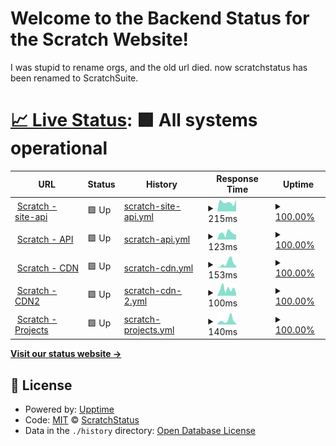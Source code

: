 # Welcome to the Backend Status for the Scratch Website!

I was stupid to rename orgs, and the old url died. now scratchstatus has been renamed to ScratchSuite.

# [📈 Live Status](https://scratchstatus.github.io/backend): <!--live status--> **🟩 All systems operational**

<!--start: status pages-->
<!-- This summary is generated by Upptime (https://github.com/upptime/upptime) -->
<!-- Do not edit this manually, your changes will be overwritten -->
<!-- prettier-ignore -->
| URL | Status | History | Response Time | Uptime |
| --- | ------ | ------- | ------------- | ------ |
| <img alt="" src="https://favicons.githubusercontent.com/scratch.mit.edu" height="13"> [Scratch - site-api](https://scratch.mit.edu/site-api) | 🟩 Up | [scratch-site-api.yml](https://github.com/scratchsuite/backend/commits/HEAD/history/scratch-site-api.yml) | <details><summary><img alt="Response time graph" src="./graphs/scratch-site-api/response-time-week.png" height="20"> 215ms</summary><br><a href="https://scratchsuite.github.io/backend/history/scratch-site-api"><img alt="Response time 304" src="https://img.shields.io/endpoint?url=https%3A%2F%2Fraw.githubusercontent.com%2Fscratchsuite%2Fbackend%2FHEAD%2Fapi%2Fscratch-site-api%2Fresponse-time.json"></a><br><a href="https://scratchsuite.github.io/backend/history/scratch-site-api"><img alt="24-hour response time 282" src="https://img.shields.io/endpoint?url=https%3A%2F%2Fraw.githubusercontent.com%2Fscratchsuite%2Fbackend%2FHEAD%2Fapi%2Fscratch-site-api%2Fresponse-time-day.json"></a><br><a href="https://scratchsuite.github.io/backend/history/scratch-site-api"><img alt="7-day response time 215" src="https://img.shields.io/endpoint?url=https%3A%2F%2Fraw.githubusercontent.com%2Fscratchsuite%2Fbackend%2FHEAD%2Fapi%2Fscratch-site-api%2Fresponse-time-week.json"></a><br><a href="https://scratchsuite.github.io/backend/history/scratch-site-api"><img alt="30-day response time 478" src="https://img.shields.io/endpoint?url=https%3A%2F%2Fraw.githubusercontent.com%2Fscratchsuite%2Fbackend%2FHEAD%2Fapi%2Fscratch-site-api%2Fresponse-time-month.json"></a><br><a href="https://scratchsuite.github.io/backend/history/scratch-site-api"><img alt="1-year response time 326" src="https://img.shields.io/endpoint?url=https%3A%2F%2Fraw.githubusercontent.com%2Fscratchsuite%2Fbackend%2FHEAD%2Fapi%2Fscratch-site-api%2Fresponse-time-year.json"></a></details> | <details><summary><a href="https://scratchsuite.github.io/backend/history/scratch-site-api">100.00%</a></summary><a href="https://scratchsuite.github.io/backend/history/scratch-site-api"><img alt="All-time uptime 100.00%" src="https://img.shields.io/endpoint?url=https%3A%2F%2Fraw.githubusercontent.com%2Fscratchsuite%2Fbackend%2FHEAD%2Fapi%2Fscratch-site-api%2Fuptime.json"></a><br><a href="https://scratchsuite.github.io/backend/history/scratch-site-api"><img alt="24-hour uptime 100.00%" src="https://img.shields.io/endpoint?url=https%3A%2F%2Fraw.githubusercontent.com%2Fscratchsuite%2Fbackend%2FHEAD%2Fapi%2Fscratch-site-api%2Fuptime-day.json"></a><br><a href="https://scratchsuite.github.io/backend/history/scratch-site-api"><img alt="7-day uptime 100.00%" src="https://img.shields.io/endpoint?url=https%3A%2F%2Fraw.githubusercontent.com%2Fscratchsuite%2Fbackend%2FHEAD%2Fapi%2Fscratch-site-api%2Fuptime-week.json"></a><br><a href="https://scratchsuite.github.io/backend/history/scratch-site-api"><img alt="30-day uptime 100.00%" src="https://img.shields.io/endpoint?url=https%3A%2F%2Fraw.githubusercontent.com%2Fscratchsuite%2Fbackend%2FHEAD%2Fapi%2Fscratch-site-api%2Fuptime-month.json"></a><br><a href="https://scratchsuite.github.io/backend/history/scratch-site-api"><img alt="1-year uptime 100.00%" src="https://img.shields.io/endpoint?url=https%3A%2F%2Fraw.githubusercontent.com%2Fscratchsuite%2Fbackend%2FHEAD%2Fapi%2Fscratch-site-api%2Fuptime-year.json"></a></details>
| <img alt="" src="https://favicons.githubusercontent.com/api.scratch.mit.edu" height="13"> [Scratch - API](https://api.scratch.mit.edu) | 🟩 Up | [scratch-api.yml](https://github.com/scratchsuite/backend/commits/HEAD/history/scratch-api.yml) | <details><summary><img alt="Response time graph" src="./graphs/scratch-api/response-time-week.png" height="20"> 123ms</summary><br><a href="https://scratchsuite.github.io/backend/history/scratch-api"><img alt="Response time 134" src="https://img.shields.io/endpoint?url=https%3A%2F%2Fraw.githubusercontent.com%2Fscratchsuite%2Fbackend%2FHEAD%2Fapi%2Fscratch-api%2Fresponse-time.json"></a><br><a href="https://scratchsuite.github.io/backend/history/scratch-api"><img alt="24-hour response time 91" src="https://img.shields.io/endpoint?url=https%3A%2F%2Fraw.githubusercontent.com%2Fscratchsuite%2Fbackend%2FHEAD%2Fapi%2Fscratch-api%2Fresponse-time-day.json"></a><br><a href="https://scratchsuite.github.io/backend/history/scratch-api"><img alt="7-day response time 123" src="https://img.shields.io/endpoint?url=https%3A%2F%2Fraw.githubusercontent.com%2Fscratchsuite%2Fbackend%2FHEAD%2Fapi%2Fscratch-api%2Fresponse-time-week.json"></a><br><a href="https://scratchsuite.github.io/backend/history/scratch-api"><img alt="30-day response time 123" src="https://img.shields.io/endpoint?url=https%3A%2F%2Fraw.githubusercontent.com%2Fscratchsuite%2Fbackend%2FHEAD%2Fapi%2Fscratch-api%2Fresponse-time-month.json"></a><br><a href="https://scratchsuite.github.io/backend/history/scratch-api"><img alt="1-year response time 131" src="https://img.shields.io/endpoint?url=https%3A%2F%2Fraw.githubusercontent.com%2Fscratchsuite%2Fbackend%2FHEAD%2Fapi%2Fscratch-api%2Fresponse-time-year.json"></a></details> | <details><summary><a href="https://scratchsuite.github.io/backend/history/scratch-api">100.00%</a></summary><a href="https://scratchsuite.github.io/backend/history/scratch-api"><img alt="All-time uptime 100.00%" src="https://img.shields.io/endpoint?url=https%3A%2F%2Fraw.githubusercontent.com%2Fscratchsuite%2Fbackend%2FHEAD%2Fapi%2Fscratch-api%2Fuptime.json"></a><br><a href="https://scratchsuite.github.io/backend/history/scratch-api"><img alt="24-hour uptime 100.00%" src="https://img.shields.io/endpoint?url=https%3A%2F%2Fraw.githubusercontent.com%2Fscratchsuite%2Fbackend%2FHEAD%2Fapi%2Fscratch-api%2Fuptime-day.json"></a><br><a href="https://scratchsuite.github.io/backend/history/scratch-api"><img alt="7-day uptime 100.00%" src="https://img.shields.io/endpoint?url=https%3A%2F%2Fraw.githubusercontent.com%2Fscratchsuite%2Fbackend%2FHEAD%2Fapi%2Fscratch-api%2Fuptime-week.json"></a><br><a href="https://scratchsuite.github.io/backend/history/scratch-api"><img alt="30-day uptime 100.00%" src="https://img.shields.io/endpoint?url=https%3A%2F%2Fraw.githubusercontent.com%2Fscratchsuite%2Fbackend%2FHEAD%2Fapi%2Fscratch-api%2Fuptime-month.json"></a><br><a href="https://scratchsuite.github.io/backend/history/scratch-api"><img alt="1-year uptime 100.00%" src="https://img.shields.io/endpoint?url=https%3A%2F%2Fraw.githubusercontent.com%2Fscratchsuite%2Fbackend%2FHEAD%2Fapi%2Fscratch-api%2Fuptime-year.json"></a></details>
| <img alt="" src="https://favicons.githubusercontent.com/cdn.scratch.mit.edu" height="13"> [Scratch - CDN](https://cdn.scratch.mit.edu/) | 🟩 Up | [scratch-cdn.yml](https://github.com/scratchsuite/backend/commits/HEAD/history/scratch-cdn.yml) | <details><summary><img alt="Response time graph" src="./graphs/scratch-cdn/response-time-week.png" height="20"> 153ms</summary><br><a href="https://scratchsuite.github.io/backend/history/scratch-cdn"><img alt="Response time 120" src="https://img.shields.io/endpoint?url=https%3A%2F%2Fraw.githubusercontent.com%2Fscratchsuite%2Fbackend%2FHEAD%2Fapi%2Fscratch-cdn%2Fresponse-time.json"></a><br><a href="https://scratchsuite.github.io/backend/history/scratch-cdn"><img alt="24-hour response time 57" src="https://img.shields.io/endpoint?url=https%3A%2F%2Fraw.githubusercontent.com%2Fscratchsuite%2Fbackend%2FHEAD%2Fapi%2Fscratch-cdn%2Fresponse-time-day.json"></a><br><a href="https://scratchsuite.github.io/backend/history/scratch-cdn"><img alt="7-day response time 153" src="https://img.shields.io/endpoint?url=https%3A%2F%2Fraw.githubusercontent.com%2Fscratchsuite%2Fbackend%2FHEAD%2Fapi%2Fscratch-cdn%2Fresponse-time-week.json"></a><br><a href="https://scratchsuite.github.io/backend/history/scratch-cdn"><img alt="30-day response time 152" src="https://img.shields.io/endpoint?url=https%3A%2F%2Fraw.githubusercontent.com%2Fscratchsuite%2Fbackend%2FHEAD%2Fapi%2Fscratch-cdn%2Fresponse-time-month.json"></a><br><a href="https://scratchsuite.github.io/backend/history/scratch-cdn"><img alt="1-year response time 120" src="https://img.shields.io/endpoint?url=https%3A%2F%2Fraw.githubusercontent.com%2Fscratchsuite%2Fbackend%2FHEAD%2Fapi%2Fscratch-cdn%2Fresponse-time-year.json"></a></details> | <details><summary><a href="https://scratchsuite.github.io/backend/history/scratch-cdn">100.00%</a></summary><a href="https://scratchsuite.github.io/backend/history/scratch-cdn"><img alt="All-time uptime 100.00%" src="https://img.shields.io/endpoint?url=https%3A%2F%2Fraw.githubusercontent.com%2Fscratchsuite%2Fbackend%2FHEAD%2Fapi%2Fscratch-cdn%2Fuptime.json"></a><br><a href="https://scratchsuite.github.io/backend/history/scratch-cdn"><img alt="24-hour uptime 100.00%" src="https://img.shields.io/endpoint?url=https%3A%2F%2Fraw.githubusercontent.com%2Fscratchsuite%2Fbackend%2FHEAD%2Fapi%2Fscratch-cdn%2Fuptime-day.json"></a><br><a href="https://scratchsuite.github.io/backend/history/scratch-cdn"><img alt="7-day uptime 100.00%" src="https://img.shields.io/endpoint?url=https%3A%2F%2Fraw.githubusercontent.com%2Fscratchsuite%2Fbackend%2FHEAD%2Fapi%2Fscratch-cdn%2Fuptime-week.json"></a><br><a href="https://scratchsuite.github.io/backend/history/scratch-cdn"><img alt="30-day uptime 100.00%" src="https://img.shields.io/endpoint?url=https%3A%2F%2Fraw.githubusercontent.com%2Fscratchsuite%2Fbackend%2FHEAD%2Fapi%2Fscratch-cdn%2Fuptime-month.json"></a><br><a href="https://scratchsuite.github.io/backend/history/scratch-cdn"><img alt="1-year uptime 100.00%" src="https://img.shields.io/endpoint?url=https%3A%2F%2Fraw.githubusercontent.com%2Fscratchsuite%2Fbackend%2FHEAD%2Fapi%2Fscratch-cdn%2Fuptime-year.json"></a></details>
| <img alt="" src="https://favicons.githubusercontent.com/cdn2.scratch.mit.edu" height="13"> [Scratch - CDN2](https://cdn2.scratch.mit.edu/) | 🟩 Up | [scratch-cdn-2.yml](https://github.com/scratchsuite/backend/commits/HEAD/history/scratch-cdn-2.yml) | <details><summary><img alt="Response time graph" src="./graphs/scratch-cdn-2/response-time-week.png" height="20"> 100ms</summary><br><a href="https://scratchsuite.github.io/backend/history/scratch-cdn-2"><img alt="Response time 106" src="https://img.shields.io/endpoint?url=https%3A%2F%2Fraw.githubusercontent.com%2Fscratchsuite%2Fbackend%2FHEAD%2Fapi%2Fscratch-cdn-2%2Fresponse-time.json"></a><br><a href="https://scratchsuite.github.io/backend/history/scratch-cdn-2"><img alt="24-hour response time 36" src="https://img.shields.io/endpoint?url=https%3A%2F%2Fraw.githubusercontent.com%2Fscratchsuite%2Fbackend%2FHEAD%2Fapi%2Fscratch-cdn-2%2Fresponse-time-day.json"></a><br><a href="https://scratchsuite.github.io/backend/history/scratch-cdn-2"><img alt="7-day response time 100" src="https://img.shields.io/endpoint?url=https%3A%2F%2Fraw.githubusercontent.com%2Fscratchsuite%2Fbackend%2FHEAD%2Fapi%2Fscratch-cdn-2%2Fresponse-time-week.json"></a><br><a href="https://scratchsuite.github.io/backend/history/scratch-cdn-2"><img alt="30-day response time 108" src="https://img.shields.io/endpoint?url=https%3A%2F%2Fraw.githubusercontent.com%2Fscratchsuite%2Fbackend%2FHEAD%2Fapi%2Fscratch-cdn-2%2Fresponse-time-month.json"></a><br><a href="https://scratchsuite.github.io/backend/history/scratch-cdn-2"><img alt="1-year response time 105" src="https://img.shields.io/endpoint?url=https%3A%2F%2Fraw.githubusercontent.com%2Fscratchsuite%2Fbackend%2FHEAD%2Fapi%2Fscratch-cdn-2%2Fresponse-time-year.json"></a></details> | <details><summary><a href="https://scratchsuite.github.io/backend/history/scratch-cdn-2">100.00%</a></summary><a href="https://scratchsuite.github.io/backend/history/scratch-cdn-2"><img alt="All-time uptime 100.00%" src="https://img.shields.io/endpoint?url=https%3A%2F%2Fraw.githubusercontent.com%2Fscratchsuite%2Fbackend%2FHEAD%2Fapi%2Fscratch-cdn-2%2Fuptime.json"></a><br><a href="https://scratchsuite.github.io/backend/history/scratch-cdn-2"><img alt="24-hour uptime 100.00%" src="https://img.shields.io/endpoint?url=https%3A%2F%2Fraw.githubusercontent.com%2Fscratchsuite%2Fbackend%2FHEAD%2Fapi%2Fscratch-cdn-2%2Fuptime-day.json"></a><br><a href="https://scratchsuite.github.io/backend/history/scratch-cdn-2"><img alt="7-day uptime 100.00%" src="https://img.shields.io/endpoint?url=https%3A%2F%2Fraw.githubusercontent.com%2Fscratchsuite%2Fbackend%2FHEAD%2Fapi%2Fscratch-cdn-2%2Fuptime-week.json"></a><br><a href="https://scratchsuite.github.io/backend/history/scratch-cdn-2"><img alt="30-day uptime 100.00%" src="https://img.shields.io/endpoint?url=https%3A%2F%2Fraw.githubusercontent.com%2Fscratchsuite%2Fbackend%2FHEAD%2Fapi%2Fscratch-cdn-2%2Fuptime-month.json"></a><br><a href="https://scratchsuite.github.io/backend/history/scratch-cdn-2"><img alt="1-year uptime 100.00%" src="https://img.shields.io/endpoint?url=https%3A%2F%2Fraw.githubusercontent.com%2Fscratchsuite%2Fbackend%2FHEAD%2Fapi%2Fscratch-cdn-2%2Fuptime-year.json"></a></details>
| <img alt="" src="https://favicons.githubusercontent.com/projects.scratch.mit.edu" height="13"> [Scratch - Projects](https://projects.scratch.mit.edu/) | 🟩 Up | [scratch-projects.yml](https://github.com/scratchsuite/backend/commits/HEAD/history/scratch-projects.yml) | <details><summary><img alt="Response time graph" src="./graphs/scratch-projects/response-time-week.png" height="20"> 140ms</summary><br><a href="https://scratchsuite.github.io/backend/history/scratch-projects"><img alt="Response time 120" src="https://img.shields.io/endpoint?url=https%3A%2F%2Fraw.githubusercontent.com%2Fscratchsuite%2Fbackend%2FHEAD%2Fapi%2Fscratch-projects%2Fresponse-time.json"></a><br><a href="https://scratchsuite.github.io/backend/history/scratch-projects"><img alt="24-hour response time 42" src="https://img.shields.io/endpoint?url=https%3A%2F%2Fraw.githubusercontent.com%2Fscratchsuite%2Fbackend%2FHEAD%2Fapi%2Fscratch-projects%2Fresponse-time-day.json"></a><br><a href="https://scratchsuite.github.io/backend/history/scratch-projects"><img alt="7-day response time 140" src="https://img.shields.io/endpoint?url=https%3A%2F%2Fraw.githubusercontent.com%2Fscratchsuite%2Fbackend%2FHEAD%2Fapi%2Fscratch-projects%2Fresponse-time-week.json"></a><br><a href="https://scratchsuite.github.io/backend/history/scratch-projects"><img alt="30-day response time 156" src="https://img.shields.io/endpoint?url=https%3A%2F%2Fraw.githubusercontent.com%2Fscratchsuite%2Fbackend%2FHEAD%2Fapi%2Fscratch-projects%2Fresponse-time-month.json"></a><br><a href="https://scratchsuite.github.io/backend/history/scratch-projects"><img alt="1-year response time 117" src="https://img.shields.io/endpoint?url=https%3A%2F%2Fraw.githubusercontent.com%2Fscratchsuite%2Fbackend%2FHEAD%2Fapi%2Fscratch-projects%2Fresponse-time-year.json"></a></details> | <details><summary><a href="https://scratchsuite.github.io/backend/history/scratch-projects">100.00%</a></summary><a href="https://scratchsuite.github.io/backend/history/scratch-projects"><img alt="All-time uptime 100.00%" src="https://img.shields.io/endpoint?url=https%3A%2F%2Fraw.githubusercontent.com%2Fscratchsuite%2Fbackend%2FHEAD%2Fapi%2Fscratch-projects%2Fuptime.json"></a><br><a href="https://scratchsuite.github.io/backend/history/scratch-projects"><img alt="24-hour uptime 100.00%" src="https://img.shields.io/endpoint?url=https%3A%2F%2Fraw.githubusercontent.com%2Fscratchsuite%2Fbackend%2FHEAD%2Fapi%2Fscratch-projects%2Fuptime-day.json"></a><br><a href="https://scratchsuite.github.io/backend/history/scratch-projects"><img alt="7-day uptime 100.00%" src="https://img.shields.io/endpoint?url=https%3A%2F%2Fraw.githubusercontent.com%2Fscratchsuite%2Fbackend%2FHEAD%2Fapi%2Fscratch-projects%2Fuptime-week.json"></a><br><a href="https://scratchsuite.github.io/backend/history/scratch-projects"><img alt="30-day uptime 100.00%" src="https://img.shields.io/endpoint?url=https%3A%2F%2Fraw.githubusercontent.com%2Fscratchsuite%2Fbackend%2FHEAD%2Fapi%2Fscratch-projects%2Fuptime-month.json"></a><br><a href="https://scratchsuite.github.io/backend/history/scratch-projects"><img alt="1-year uptime 100.00%" src="https://img.shields.io/endpoint?url=https%3A%2F%2Fraw.githubusercontent.com%2Fscratchsuite%2Fbackend%2FHEAD%2Fapi%2Fscratch-projects%2Fuptime-year.json"></a></details>

<!--end: status pages-->

[**Visit our status website →**](https://scratchstatus.github.io/backend)

## 📄 License

- Powered by: [Upptime](https://github.com/upptime/upptime)
- Code: [MIT](./LICENSE) © [ScratchStatus](scratchstatus.github.io)
- Data in the `./history` directory: [Open Database License](https://opendatacommons.org/licenses/odbl/1-0/)

